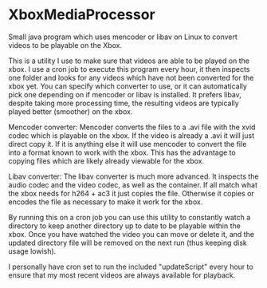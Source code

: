 XboxMediaProcessor
==================
Small java program which uses mencoder or libav on Linux to convert videos to be playable on the Xbox.

This is a utility I use to make sure that videos are able to be played on the xbox.  I use a cron job to execute this program every hour, it then inspects one folder and looks for any videos which have not been converted for the xbox yet.  You can specify which converter to use, or it can automatically pick one depending on if mencoder or libav is installed.  It prefers libav, despite taking more processing time, the resulting videos are typically played better (smoother) on the xbox.

Mencoder converter: 
Mencoder converts the files to a .avi file with the xvid codec which is playable on the xbox.  If the video is already a .avi it will just direct copy it.  If it is anything else it will use mencoder to convert the file into a format known to work with the xbox.  This has the advantage to copying files which are likely already viewable for the xbox.

Libav converter:
The libav converter is much more advanced.  It inspects the audio codec and the video codec, as well as the container.  If all match what the xbox needs for h264 + ac3 it just copies the file.  Otherwise it copies or encodes the file as necessary to make it work for the xbox.

By running this on a cron job you can use this utility to constantly watch a directory to keep another directory up to date to be playable within the xbox.  Once you have watched the video you can move or delete it, and the updated directory file will be removed on the next run (thus keeping disk usage lowish).

I personally have cron set to run the included "updateScript" every hour to ensure that my most recent videos are always available for playback.
